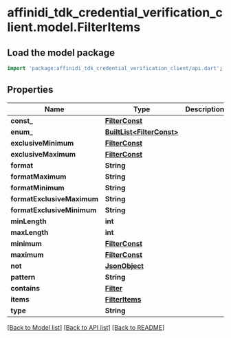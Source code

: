 # affinidi_tdk_credential_verification_client.model.FilterItems

## Load the model package

```dart
import 'package:affinidi_tdk_credential_verification_client/api.dart';
```

## Properties

| Name                       | Type                                               | Description | Notes      |
| -------------------------- | -------------------------------------------------- | ----------- | ---------- |
| **const\_**                | [**FilterConst**](FilterConst.md)                  |             | [optional] |
| **enum\_**                 | [**BuiltList&lt;FilterConst&gt;**](FilterConst.md) |             | [optional] |
| **exclusiveMinimum**       | [**FilterConst**](FilterConst.md)                  |             | [optional] |
| **exclusiveMaximum**       | [**FilterConst**](FilterConst.md)                  |             | [optional] |
| **format**                 | **String**                                         |             | [optional] |
| **formatMaximum**          | **String**                                         |             | [optional] |
| **formatMinimum**          | **String**                                         |             | [optional] |
| **formatExclusiveMaximum** | **String**                                         |             | [optional] |
| **formatExclusiveMinimum** | **String**                                         |             | [optional] |
| **minLength**              | **int**                                            |             | [optional] |
| **maxLength**              | **int**                                            |             | [optional] |
| **minimum**                | [**FilterConst**](FilterConst.md)                  |             | [optional] |
| **maximum**                | [**FilterConst**](FilterConst.md)                  |             | [optional] |
| **not**                    | [**JsonObject**](.md)                              |             | [optional] |
| **pattern**                | **String**                                         |             | [optional] |
| **contains**               | [**Filter**](Filter.md)                            |             | [optional] |
| **items**                  | [**FilterItems**](FilterItems.md)                  |             | [optional] |
| **type**                   | **String**                                         |             | [optional] |

[[Back to Model list]](../README.md#documentation-for-models) [[Back to API list]](../README.md#documentation-for-api-endpoints) [[Back to README]](../README.md)
